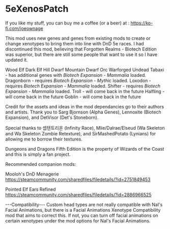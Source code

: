 # 5eXenosPatch

If you like my stuff, you can buy me a coffee (or a beer) at : https://ko-fi.com/joeownage 

This mod uses new genes and genes from existing mods to create or change xenotypes to bring them into line with DnD 5e races. I had discontinued this mod, believing that Forgotten Realms - Biotech Edition was superior, but there are still some people that want to use it so I have updated it.

Wood Elf
Dark Elf
Hill Dwarf
Mountain Dwarf
Orc
Warforged
Undead
Tabaxi - has additional genes with *Biotech Expansion - Mammalia* loaded.
Dragonborn - requires *Biotech Expansion - Mythic* loaded.
Loxodon - requires *Biotech Expansion - Mammalia* loaded.
Shifter - requires *Biotech Expansion - Mammalia* loaded.
Troll - will come back in the future
Halfling - will come back in the future
Goblin - will come back in the future

Credit for the assets and ideas in the mod dependancies go to their authors and artists. Thank you to Sarg Bjornson (Alpha Genes), Lennoxite (Biotech Expansion), and DetVisor (Det's Stoneborn).

Special thanks to 셉텐트리온 (Infinity Race), Mlie/Dalrae/Elseud (Wa Skeleton and Wa Skeleton Zombie Retexture), and SirMashedPotato (Lynians) for allowing me to borrow their textures.

Dungeons and Dragons Fifth Edition is the property of Wizards of the Coast and this is simply a fan project.

Recommended companion mods:

Mooloh's DnD Menagerie https://steamcommunity.com/sharedfiles/filedetails/?id=2751849453

Pointed Elf Ears Refined https://steamcommunity.com/sharedfiles/filedetails/?id=2886966525

---Compatibility---
Custom head types are not really compatible with Nal's Facial Animations, but there is a Facial Animations Xenotype Compatibility mod that aims to correct this. If not, you can turn off facial animations on certain xenotypes under the mod options for Nal's Facial Animations.

